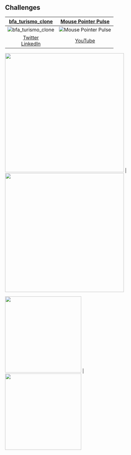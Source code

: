 # 

## Challenges



|[bfa_turismo_clone](bfa_turismo_clone)|[Mouse Pointer Pulse](animated_mouse_pointer)|
|:-:|:-:|
|![bfa_turismo_clone](bfa_turismo_clone/screen_shots/01gif.gif)|![Mouse Pointer Pulse](animated_mouse_pointer/screenshots/screenshot.gif)|
|[Twitter](https://twitter.com/iam_e200/status/1284572118206656513)<br>[LinkedIn](https://www.linkedin.com/posts/iam-e200_flutter-flutterdesktop-flutterangola-activity-6690341558543228928-3VeJ)|[YouTube](https://www.youtube.com/watch?v=KFJXwfb2puo)|

 <img width="390px"  src="https://github.com/eliezerantonio/bfa_turismo-clone-/blob/main/bfa_turismo_clone/screen_shots/01gif.gif"> |  <img width="390"  src="https://github.com/eliezerantonio/bfa_turismo-clone-/blob/main/bfa_turismo_clone/screen_shots/02gif.gif">
 
 
  <img width="250px"  src="https://github.com/eliezerantonio/bfa_turismo-clone-/blob/main/bfa_turismo_clone/screen_shots/04.png">  |  <img width="250px"  src="https://github.com/eliezerantonio/bfa_turismo-clone-/blob/main/bfa_turismo_clone/screen_shots/05.png">

